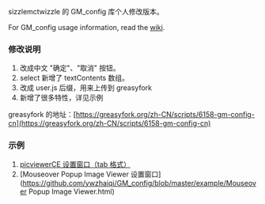 sizzlemctwizzle 的 GM_config 库个人修改版本。

For GM_config usage information, read the [wiki](https://github.com/sizzlemctwizzle/GM_config/wiki/).

### 修改说明

1. 改成中文 "确定"、"取消" 按钮。
2. select 新增了 textContents 数组。
3. 改成 user.js 后缀，用来上传到 greasyfork
4. 新增了很多特性，详见示例

greasyfork 的地址：[https://greasyfork.org/zh-CN/scripts/6158-gm-config-cn](https://greasyfork.org/zh-CN/scripts/6158-gm-config-cn)

### 示例

1. [picviewerCE 设置窗口（tab 格式）](https://github.com/ywzhaiqi/GM_config/blob/master/example/picviewerCE.html)
2. [Mouseover Popup Image Viewer 设置窗口](https://github.com/ywzhaiqi/GM_config/blob/master/example/Mouseover Popup Image Viewer.html)
